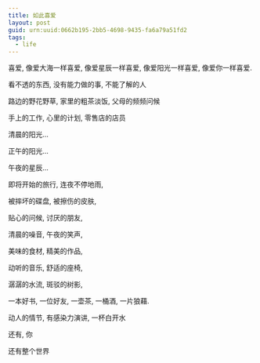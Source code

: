 ```yaml
---
title: 如此喜爱 
layout: post
guid: urn:uuid:0662b195-2bb5-4698-9435-fa6a79a51fd2
tags:
  - life
---
```


喜爱, 像爱大海一样喜爱, 像爱星辰一样喜爱, 像爱阳光一样喜爱, 像爱你一样喜爱.

看不透的东西, 没有能力做的事, 不能了解的人

路边的野花野草, 家里的粗茶淡饭, 父母的频频问候

手上的工作, 心里的计划, 零售店的店员

清晨的阳光...

正午的阳光...

午夜的星辰...

即将开始的旅行, 连夜不停地雨,

被摔坏的碟盘, 被擦伤的皮肤,

贴心的问候, 讨厌的朋友, 

清晨的噪音, 午夜的笑声,

美味的食材, 精美的作品,

动听的音乐, 舒适的座椅,

潺潺的水流, 斑驳的树影,

一本好书, 一位好友, 一壶茶, 一桶酒, 一片狼藉.

动人的情节, 有感染力演讲, 一杯白开水





































还有, 你

还有整个世界

